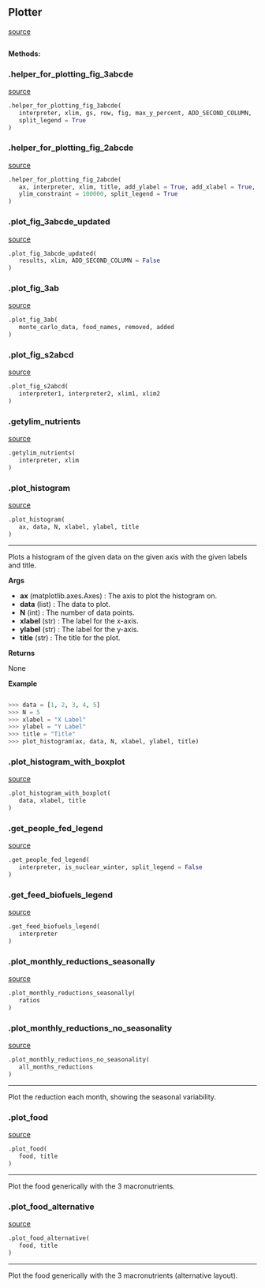 #


## Plotter
[source](https://github.com/allfed/allfed-integrated-model/blob/master/src/utilities/plotter.py/#L38)
```python 

```




**Methods:**


### .helper_for_plotting_fig_3abcde
[source](https://github.com/allfed/allfed-integrated-model/blob/master/src/utilities/plotter.py/#L791)
```python
.helper_for_plotting_fig_3abcde(
   interpreter, xlim, gs, row, fig, max_y_percent, ADD_SECOND_COLUMN,
   split_legend = True
)
```


### .helper_for_plotting_fig_2abcde
[source](https://github.com/allfed/allfed-integrated-model/blob/master/src/utilities/plotter.py/#L971)
```python
.helper_for_plotting_fig_2abcde(
   ax, interpreter, xlim, title, add_ylabel = True, add_xlabel = True,
   ylim_constraint = 100000, split_legend = True
)
```


### .plot_fig_3abcde_updated
[source](https://github.com/allfed/allfed-integrated-model/blob/master/src/utilities/plotter.py/#L1279)
```python
.plot_fig_3abcde_updated(
   results, xlim, ADD_SECOND_COLUMN = False
)
```


### .plot_fig_3ab
[source](https://github.com/allfed/allfed-integrated-model/blob/master/src/utilities/plotter.py/#L1363)
```python
.plot_fig_3ab(
   monte_carlo_data, food_names, removed, added
)
```


### .plot_fig_s2abcd
[source](https://github.com/allfed/allfed-integrated-model/blob/master/src/utilities/plotter.py/#L1460)
```python
.plot_fig_s2abcd(
   interpreter1, interpreter2, xlim1, xlim2
)
```


### .getylim_nutrients
[source](https://github.com/allfed/allfed-integrated-model/blob/master/src/utilities/plotter.py/#L1823)
```python
.getylim_nutrients(
   interpreter, xlim
)
```


### .plot_histogram
[source](https://github.com/allfed/allfed-integrated-model/blob/master/src/utilities/plotter.py/#L1846)
```python
.plot_histogram(
   ax, data, N, xlabel, ylabel, title
)
```

---
Plots a histogram of the given data on the given axis with the given labels and title.


**Args**

* **ax** (matplotlib.axes.Axes) : The axis to plot the histogram on.
* **data** (list) : The data to plot.
* **N** (int) : The number of data points.
* **xlabel** (str) : The label for the x-axis.
* **ylabel** (str) : The label for the y-axis.
* **title** (str) : The title for the plot.


**Returns**

None


**Example**


```python

>>> data = [1, 2, 3, 4, 5]
>>> N = 5
>>> xlabel = "X Label"
>>> ylabel = "Y Label"
>>> title = "Title"
>>> plot_histogram(ax, data, N, xlabel, ylabel, title)
```

### .plot_histogram_with_boxplot
[source](https://github.com/allfed/allfed-integrated-model/blob/master/src/utilities/plotter.py/#L1876)
```python
.plot_histogram_with_boxplot(
   data, xlabel, title
)
```


### .get_people_fed_legend
[source](https://github.com/allfed/allfed-integrated-model/blob/master/src/utilities/plotter.py/#L1901)
```python
.get_people_fed_legend(
   interpreter, is_nuclear_winter, split_legend = False
)
```


### .get_feed_biofuels_legend
[source](https://github.com/allfed/allfed-integrated-model/blob/master/src/utilities/plotter.py/#L1974)
```python
.get_feed_biofuels_legend(
   interpreter
)
```


### .plot_monthly_reductions_seasonally
[source](https://github.com/allfed/allfed-integrated-model/blob/master/src/utilities/plotter.py/#L2030)
```python
.plot_monthly_reductions_seasonally(
   ratios
)
```


### .plot_monthly_reductions_no_seasonality
[source](https://github.com/allfed/allfed-integrated-model/blob/master/src/utilities/plotter.py/#L2042)
```python
.plot_monthly_reductions_no_seasonality(
   all_months_reductions
)
```

---
Plot the reduction each month, showing the seasonal variability.

### .plot_food
[source](https://github.com/allfed/allfed-integrated-model/blob/master/src/utilities/plotter.py/#L2057)
```python
.plot_food(
   food, title
)
```

---
Plot the food generically with the 3 macronutrients.

### .plot_food_alternative
[source](https://github.com/allfed/allfed-integrated-model/blob/master/src/utilities/plotter.py/#L2121)
```python
.plot_food_alternative(
   food, title
)
```

---
Plot the food generically with the 3 macronutrients (alternative layout).
